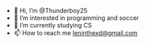 - 👋 Hi, I’m @Thunderboy25
- 👀 I’m interested in programming and soccer
- 🌱 I’m currently studying CS
- 📫 How to reach me leninthexd@gmail.com
